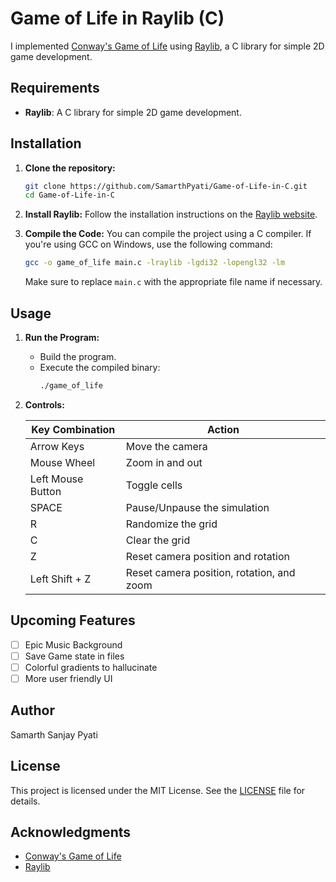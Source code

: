 # Game of Life in Raylib (C)

I implemented [Conway's Game of Life](https://en.wikipedia.org/wiki/Conway%27s_Game_of_Life) using [Raylib](https://github.com/raysan5/raylib), a C library for simple 2D game development.

## Requirements

- **Raylib**: A C library for simple 2D game development.

## Installation

1. **Clone the repository:**
   ```bash
   git clone https://github.com/SamarthPyati/Game-of-Life-in-C.git
   cd Game-of-Life-in-C
   ```

2. **Install Raylib:**
   Follow the installation instructions on the [Raylib website](https://www.raylib.com/).

3. **Compile the Code:**
   You can compile the project using a C compiler. If you're using GCC on Windows, use the following command:
   ```bash
   gcc -o game_of_life main.c -lraylib -lgdi32 -lopengl32 -lm
   ```
   Make sure to replace `main.c` with the appropriate file name if necessary.

## Usage

1. **Run the Program:**
   - Build the program.
   - Execute the compiled binary:
     ```bash
     ./game_of_life
     ```

2. **Controls:**

   | Key Combination | Action |
   |-----------------|--------|
   | Arrow Keys      | Move the camera |
   | Mouse Wheel     | Zoom in and out |
   | Left Mouse Button | Toggle cells |
   | SPACE           | Pause/Unpause the simulation |
   | R               | Randomize the grid |
   | C               | Clear the grid |
   | Z               | Reset camera position and rotation |
   | Left Shift + Z  | Reset camera position, rotation, and zoom |

## Upcoming Features

- [ ] Epic Music Background
- [ ] Save Game state in files
- [ ] Colorful gradients to hallucinate
- [ ] More user friendly UI

## Author
Samarth Sanjay Pyati

## License

This project is licensed under the MIT License. See the [LICENSE](LICENSE) file for details.

## Acknowledgments

- [Conway's Game of Life](https://en.wikipedia.org/wiki/Conway%27s_Game_of_Life)
- [Raylib](https://www.raylib.com/)
